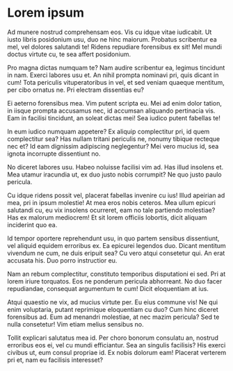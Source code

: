# Lorem ipsum

<!--{{{
  "title" : "Lorem Ipsum",
  "date" : "2016-08-29T03:04:21.983Z",
  "byline": "Why Lorem Ipsum still hasn't gone out of fashion"
}}}-->

Ad munere nostrud comprehensam eos. Vis cu idque vitae iudicabit. Ut iusto
libris posidonium usu, duo ne hinc maiorum. Probatus scribentur ea mel, vel
dolores salutandi te! Ridens repudiare forensibus ex sit! Mel mundi doctus
virtute cu, te sea affert posidonium.

Pro magna dictas numquam te? Nam audire scribentur ea, legimus tincidunt in nam.
Exerci labores usu et. An nihil prompta nominavi pri, quis dicant in cum! Tota
periculis vituperatoribus in vel, et sed veniam quaeque mentitum, per cibo
ornatus ne. Pri electram dissentias eu?

Ei aeterno forensibus mea. Vim putent scripta eu. Mei ad enim dolor tation, in
iisque prompta accusamus nec, id accumsan aliquando pertinacia vis. Eam in
facilisi tincidunt, an soleat dictas mei! Sea iudico putent fabellas te!

In eum iudico numquam appetere? Ex aliquip complectitur pri, id quem
complectitur sea? Has nullam tritani periculis ne, nonumy tibique recteque nec
et? Id eam dignissim adipiscing neglegentur? Mei vero mucius id, sea ignota
incorrupte dissentiunt no.

No diceret labores usu. Habeo noluisse facilisi vim ad. Has illud insolens et.
Mea utamur iracundia ut, ex duo justo nobis corrumpit? Ne quo justo paulo
pericula.

Cu idque ridens possit vel, placerat fabellas invenire cu ius! Illud apeirian ad
mea, pri in ipsum molestie! At mea eros nobis ceteros. Mea ullum epicuri
salutandi cu, eu vix insolens ocurreret, eam no tale partiendo molestiae? Has ex
malorum mediocrem! Et sit lorem officiis lobortis, dicit aliquam inciderint quo
ea.

Id tempor oportere reprehendunt usu, in quo partem sensibus dissentiunt, vel
aliquid equidem erroribus ex. Ea epicurei legendos duo. Dicant mentitum vivendum
ne cum, ne duis eripuit sea? Cu vero atqui consetetur qui. An erat accusata his.
Duo porro instructior eu.

Nam an rebum complectitur, constituto temporibus disputationi ei sed. Pri at
lorem iriure torquatos. Eos ne ponderum pericula abhorreant. No duo facer
repudiandae, consequat argumentum te cum! Dicit eloquentiam at ius.

Atqui quaestio ne vix, ad mucius virtute per. Eu eius commune vis! Ne qui enim
voluptaria, putant reprimique eloquentiam cu duo? Cum hinc diceret forensibus
ad. Eum ad menandri molestiae, at nec mazim pericula? Sed te nulla consetetur!
Vim etiam melius sensibus no.

Tollit explicari salutatus mea id. Per choro bonorum consulatu an, nostrud
erroribus eos ei, vel cu mundi efficiantur. Sea an singulis facilisis? His
exerci civibus ut, eum consul propriae id. Ex nobis dolorum eam! Placerat
verterem pri et, nam eu facilisis interesset?
